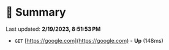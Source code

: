 # 📖 Summary
Last updated: **2/19/2023, 8:51:53 PM**

- `GET` [https://google.com](https://google.com) - **Up** (148ms)
